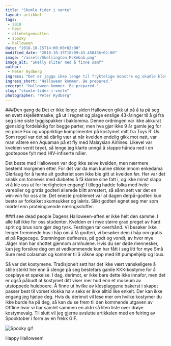 ```yaml
---
title: "Skumle tider i vente"
layout: artikkel
tags: 
 - 2018
 - høst
 - allehelgensaften
 - spooky
 - halloween
date: "2018-10-15T14:00:00+02:00"
modified_date: "2018-10-15T18:09:43.458436+02:00"
image: "/assets/Skellington McKebab.png"
image_alt: "Skelly sliter med å finne samf"
author:
 - Peter Rydberg
ingress: "Det er jaggu ikke lenge til fryktelige monstre og skumle klovner bak buskene blir et helt vanlig syn i Trondheims gater. Nei, dette er ikke en artikkel om Jehovas vitner. Det er nemlig Halloween (eller “Allehelgensaften”, for deg med kamferdrops i neseborene) om kun et par uker. Dette er tiden hvor studenter kan gjenoppleve barndommen ved å kle seg ut som horete versjoner av Moana og Dwayne Johnson. Men hvordan skal begivenheten *egentlig* feires?"
ingress_short: "Halloween kommer. Be prepared."
excerpt: "Halloween kommer. Be prepared."
slug: "skumle-tider-i-vente"
photographer: "Peter Rydberg"
---
```

###Den gang da
Det er ikke lenge siden Halloween gikk ut på å ta på seg en svett skjellettmaske, gå ut i regnet og plage enslige 43-åringer til å gi fra seg sine siste tyggispakker i baklomma. Denne ordningen var ikke akkurat gjensidig fordelaktig for begge parter, men hva gjør ikke 9 år gamle jeg for en pose Fox og uoppriktige komplimenter på kostymet mitt fra Toys R’ Us. Som regel var det så dårlig vær at når kvelden endelig gikk mot natt, var man våtere enn Aquaman på et fly med Malaysian Airlines. Likevel var kvelden verdt bryet, så lenge jeg klarte unngå å stappe hånda ned i en godtepose fylt med HIV-infiserte nåler.

Det beste med Halloween var dog ikke selve kvelden, men nærmere bestemt morgenen etter. For det var da man kunne stikke innom enkedama Glørlaug for å hente alt godteriet som ikke ble gitt ut kvelden før. Her var det snakk om tonnevis med diabetes å få klørne sine fatt i, og ikke minst slapp vi å kle oss ut for herligheten engang! I tillegg hadde folka med hvite varebiler og gratis godteri allerede blitt arrestert, så sånn sett var det en win-win for oss alle. Det eneste problemet var at dagen derpå-godteri kun besto av forkalket skumsukker og lakris. Slikt godteri egnet seg mer som mørtel enn proteingivende næringsstoffer.

###I see dead people
Dagens Halloween-aften er ikke helt den samme. I alle fall ikke for oss studenter. Kvelden er i mye større grad preget av hard sprit og brus som gjør deg tysk. Festingen tar overhånd. Vi besøker ikke lenger fremmede hus i håp om å få godteri, vi besøker dem i håp om gratis øl på Ragecage. Stemningen defineres, på godt og vondt, av hvor mye Jäger man har shottet gjennom armhulene. Hvis du ser døde mennesker, kan jeg forsikre deg om at vedkommende kun har fått i seg litt for mye Små Sure med colasmak og kommer til å våkne opp med litt pumpehjelp og Ibux.

Så var det kostymene. Tradisjonelt sett har det ikke vært vanskeligere å stille sterkt her enn å slenge på seg bestefars gamle KKK-kostyme for å cosplaye et spøkelse. I dag, derimot, er ikke bare dette ikke innafor, men det er også påbudt at kostymet ditt viser mer hud enn et museum av utstoppede huleboere. Å finne ut hvilke av klesplaggene bakerst i skapet passer best til vorset klokka halv seks er ikke alltid like enkelt. Der kan ikke engang jeg hjelpe deg. Hvis du derimot vil lese mer om hvilke kostymer du ikke burde ha på deg, så kan du se frem til den kommende utgaven av Offline hvor vi har samlet sammen en aldri så liten liste over drøye kostymevalg. Til slutt vil jeg gjerne avslutte artikkelen med en feiring av Spooktober i form av en frekk GIF.

![Spooky gif](https://media.giphy.com/media/IkcmP3mvoHhPq/giphy.gif)

Happy Halloween!